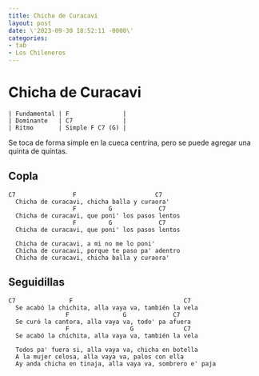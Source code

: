 ```yaml
---
title: Chicha de Curacavi
layout: post
date: \'2023-09-30 18:52:11 -0000\'
categories:
- tab
- Los Chileneros
---
```


# Chicha de Curacavi

~~~
| Fundamental | F               |
| Dominante   | C7              |
| Ritmo       | Simple F C7 (G) |
~~~

Se toca de forma simple en la cueca centrina, pero se puede agregar una quinta de quintas.

## Copla

~~~
C7                F                      C7
  Chicha de curacavi, chicha balla y curaora'
                  F         G             C7
  Chicha de curacavi, que poni' los pasos lentos
                  F         G             C7
  Chicha de curacavi, que poni' los pasos lentos
~~~

~~~
  Chicha de curacavi, a mi no me lo poni'
  Chicha de curacavi, porque te paso pa' adentro
  Chicha de curacavi, chicha balla y curaora'
~~~

## Seguidillas

~~~
C7               F                               C7
  Se acabó la chichita, alla vaya va, también la vela
                F               G             C7
  Se curó la cantora, alla vaya va, todo' pa afuera
                F                 G              C7
  Se acabó la chichita, alla vaya va, también la vela
~~~

~~~
  Todos pa' fuera si, alla vaya va, chicha en botella
  A la mujer celosa, alla vaya va, palos con ella
  Ay anda chicha en tinaja, alla vaya va, sombrero e' paja
~~~
